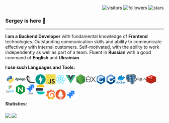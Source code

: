 <p align="right">
	<img alt="visitors" src="https://komarev.com/ghpvc/?username=serg-backend-developer&color=8c36db&style=flat&label=visitors" />
	<img alt="followers" src="https://img.shields.io/github/followers/serg-backend-developer?color=blueviolet" />
	<img alt="stars" src="https://img.shields.io/github/stars/serg-backend-developer?color=blueviolet" />
</p>

### Sergey is here 👋
---
**I am a Backend Developer** with fundamental knowledge of **Frontend** technologies. Outstanding communication skills and ability to communicate effectively with internal customers. Self-motivated, with the ability to work independently as well as part of a team. Fluent in **Russian** with a good command of **English** and **Ukrainian**.
                                                                                                                     
**I use such Languages and Tools:**

<img align="left" alt="Python" width="32px" src="https://raw.githubusercontent.com/github/explore/80688e429a7d4ef2fca1e82350fe8e3517d3494d/topics/python/python.png" />

<img align="left" alt="Django" width="32px" src="https://raw.githubusercontent.com/github/explore/80688e429a7d4ef2fca1e82350fe8e3517d3494d/topics/django/django.png" />

<img align="left" alt="Flask" width="32px" src="https://github.com/devicons/devicon/blob/master/icons/flask/flask-original.svg" />

<img align="left" alt="FastAPI" width="32px" src="https://github.com/devicons/devicon/blob/master/icons/fastapi/fastapi-plain.svg" />

<img align="left" alt="JavaScript" width="32px" src="https://raw.githubusercontent.com/github/explore/80688e429a7d4ef2fca1e82350fe8e3517d3494d/topics/javascript/javascript.png" />

<img align="left" alt="React" width="32px" src="https://github.com/devicons/devicon/blob/master/icons/react/react-original.svg" />

<img align="left" alt="VueJS" width="32px" src="https://github.com/devicons/devicon/blob/master/icons/vuejs/vuejs-original.svg" />

<img align="left" alt="NodeJS" width="32px" src="https://github.com/devicons/devicon/blob/master/icons/nodejs/nodejs-original.svg" />

<img align="left" alt="Express" width="32px" src="https://github.com/devicons/devicon/blob/master/icons/express/express-original.svg" />

<img align="left" alt="C" width="32px" src="https://github.com/devicons/devicon/blob/master/icons/c/c-original.svg" />

<img align="left" alt="C++" width="32px" src="https://github.com/devicons/devicon/blob/master/icons/cplusplus/cplusplus-original.svg" />

<img align="left" alt="Docker" width="32px" src="https://raw.githubusercontent.com/github/explore/80688e429a7d4ef2fca1e82350fe8e3517d3494d/topics/docker/docker.png" />

<img align="left" alt="PostgreSQL" width="32px" src="https://raw.githubusercontent.com/github/explore/80688e429a7d4ef2fca1e82350fe8e3517d3494d/topics/postgresql/postgresql.png" />

<img align="left" alt="SQLAlchemy" width="32px" src="https://github.com/devicons/devicon/blob/master/icons/sqlalchemy/sqlalchemy-plain.svg" />

<img align="left" alt="Redis" width="32px" src="https://github.com/devicons/devicon/blob/master/icons/redis/redis-original.svg" />

<img align="left" alt="Pytest" width="32px" src="https://github.com/devicons/devicon/blob/master/icons/pytest/pytest-original-wordmark.svg" />

<img align="left" alt="Nginx" width="32px" src="https://github.com/devicons/devicon/blob/master/icons/nginx/nginx-original.svg" />

<img align="left" alt="Redis" width="32px" src="https://github.com/devicons/devicon/blob/master/icons/jira/jira-original-wordmark.svg" />

<img align="left" alt="ELK" width="32px" src="https://github.com/devicons/devicon/blob/master/icons/elasticsearch/elasticsearch-original.svg" />

<br><br>

<img align="left" alt="Grafana" width="32px" src="https://github.com/devicons/devicon/blob/master/icons/grafana/grafana-original.svg" />

<img align="left" alt="Prometheus" width="32px" src="https://github.com/devicons/devicon/blob/master/icons/prometheus/prometheus-original.svg" />

<img align="left" alt="Jira" width="32px" src="https://github.com/devicons/devicon/blob/master/icons/jira/jira-original.svg" />
<br>

#### **Statistics:**
<a href="https://github.com/anuraghazra/github-readme-stats">
  <img height=210 align="center" src="https://github-readme-stats.vercel.app/api?username=serg-backend-developer&cache_seconds=3600" />
</a>
<a href="https://github.com/anuraghazra/convoychat">
  <img height=210 align="center" src="https://github-readme-stats.vercel.app/api/top-langs?username=serg-backend-developer&layout=compact&langs_count=8&card_width=320&cache_seconds=3600" />
</a>

